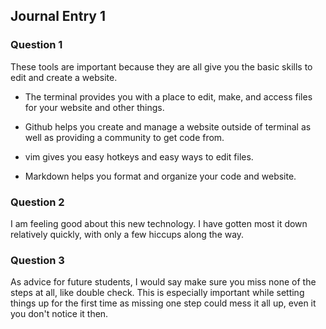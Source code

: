 ## Journal Entry 1

### Question 1
These tools are important because they are all give you the basic skills to edit and create a website.

- The terminal provides you with a place to edit, make, and access files for your website and other things.

- Github helps you create and manage a website outside of terminal as well as providing a community to get code from.

- vim gives you easy hotkeys and easy ways to edit files.

- Markdown helps you format and organize your code and website.

### Question 2
I am feeling good about this new technology. I have gotten most it down relatively quickly, with only a few hiccups along the way.

### Question 3
As advice for future students, I would say make sure you miss none of the steps at all, like double check. This is especially important while setting things up for the first time as missing one step could mess it all up, even it you don't notice it then.
